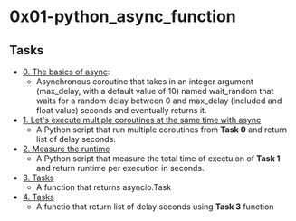 # 0x01-python_async_function

## Tasks 
+ [0. The basics of async](0-basic_async_syntax.py):
   - Asynchronous coroutine that takes in an integer argument (max_delay, with a default value of 10) named wait_random that waits for a random delay between 0 and max_delay (included and float value) seconds and eventually returns it.
+ [1. Let's execute multiple coroutines at the same time with async](1-concurrent_coroutines.py)
   - A Python script that run multiple coroutines from **Task 0** and return list of delay seconds.
 + [2. Measure the runtime]()
   - A Python script that measure the total time of exectuion of **Task 1** and return runtime per execution in seconds.
  + [3. Tasks]()
     - A function that returns asyncio.Task
  + [4. Tasks]()
     - A functio that return list of delay seconds using **Task 3** function
